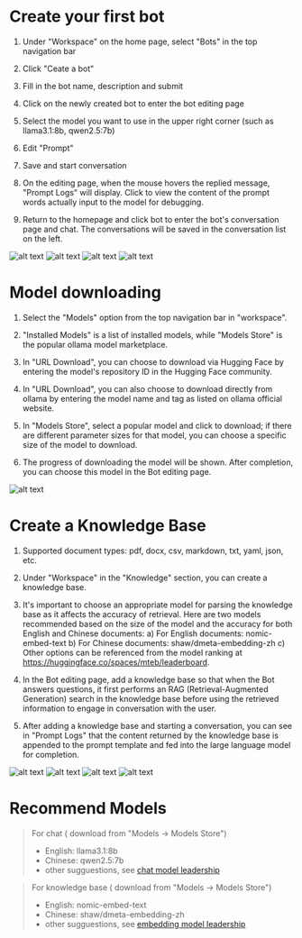 # Create your first bot

1. Under "Workspace" on the home page, select "Bots" in the top navigation bar

2. Click "Ceate a bot"

3. Fill in the bot name, description and submit

4. Click on the newly created bot to enter the bot editing page

5. Select the model you want to use in the upper right corner (such as llama3.1:8b, qwen2.5:7b)

6. Edit "Prompt"

7. Save and start conversation

8. On the editing page, when the mouse hovers the replied message, "Prompt Logs" will display. Click to view the content of the prompt words actually input to the model for debugging.

9. Return to the homepage and click bot to enter the bot's conversation page and chat. The conversations will be saved in the conversation list on the left.

![alt text](images/image.png)
![alt text](images/image-1.png)
![alt text](images/image-2.png)
![alt text](images/image-3.png)


# Model downloading
1. Select the "Models" option from the top navigation bar in "workspace".

2. "Installed Models" is a list of installed models, while "Models Store" is the popular ollama model marketplace.

3. In "URL Download", you can choose to download via Hugging Face by entering the model's repository ID in the Hugging Face community.

4. In "URL Download", you can also choose to download directly from ollama by entering the model name and tag as listed on ollama official website.

5. In "Models Store", select a popular model and click to download; if there are different parameter sizes for that model, you can choose a specific size of the model to download.

6. The progress of downloading the model will be shown. After completion, you can choose this model in the Bot editing page.

![alt text](images/image-4.png)


# Create a Knowledge Base
1. Supported document types: pdf, docx, csv, markdown, txt, yaml, json, etc.

2. Under "Workspace" in the "Knowledge" section, you can create a knowledge base.

3. It's important to choose an appropriate model for parsing the knowledge base as it affects the accuracy of retrieval. Here are two models recommended based on the size of the model and the accuracy for both English and Chinese documents:
a) For English documents: nomic-embed-text
b) For Chinese documents: shaw/dmeta-embedding-zh
c) Other options can be referenced from the model ranking at https://huggingface.co/spaces/mteb/leaderboard.

4. In the Bot editing page, add a knowledge base so that when the Bot answers questions, it first performs an RAG (Retrieval-Augmented Generation) search in the knowledge base before using the retrieved information to engage in conversation with the user.

5. After adding a knowledge base and starting a conversation, you can see in "Prompt Logs" that the content returned by the knowledge base is appended to the prompt template and fed into the large language model for completion.

![alt text](images/image-5.png)
![alt text](images/image-6.png)
![alt text](images/image-7.png)
![alt text](images/image-8.png)


# Recommend Models
> For chat ( download from "Models -> Models Store")
> - English: llama3.1:8b
> - Chinese: qwen2.5:7b
> - other sugguestions, see [chat model leadership](https://huggingface.co/spaces/lmarena-ai/chatbot-arena-leaderboard)

> For knowledge base ( download from "Models -> Models Store")
> - English: nomic-embed-text
> - Chinese: shaw/dmeta-embedding-zh
> - other sugguestions, see [embedding model leadership](https://huggingface.co/spaces/mteb/leaderboard)
